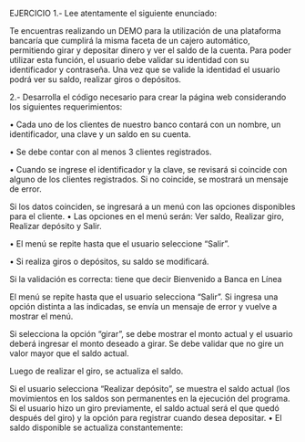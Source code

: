 EJERCICIO
1.- Lee atentamente el siguiente enunciado:

Te encuentras realizando un DEMO para la utilización de una plataforma bancaría que cumplirá la
misma faceta de un cajero automático, permitiendo girar y depositar dinero y ver el saldo de la
cuenta.
Para poder utilizar esta función, el usuario debe validar su identidad con su identificador y
contraseña. Una vez que se valide la identidad el usuario podrá ver su saldo, realizar giros o
depósitos.

2.- Desarrolla el código necesario para crear la página web considerando los siguientes
requerimientos:

• Cada uno de los clientes de nuestro banco contará con un nombre, un identificador, una
clave y un saldo en su cuenta.

• Se debe contar con al menos 3 clientes registrados.

• Cuando se ingrese el identificador y la clave, se revisará si coincide con alguno de los
clientes registrados. Si no coincide, se mostrará un mensaje de error.

Si los datos coinciden, se ingresará a un menú con las opciones disponibles para el cliente.
• Las opciones en el menú serán: Ver saldo, Realizar giro, Realizar depósito y Salir.

• El menú se repite hasta que el usuario seleccione “Salir”.

• Si realiza giros o depósitos, su saldo se modificará.

Si la validación es correcta: tiene que decir Bienvenido a Banca en Línea

El menú se repite hasta que el usuario selecciona “Salir”. Si ingresa una opción distinta a las
indicadas, se envía un mensaje de error y vuelve a mostrar el menú.

Si selecciona la opción “girar”, se debe mostrar el monto actual y el usuario deberá ingresar
el monto deseado a girar. Se debe validar que no gire un valor mayor que el saldo actual.

Luego de realizar el giro, se actualiza el saldo.

Si el usuario selecciona “Realizar depósito”, se muestra el saldo actual (los movimientos en
los saldos son permanentes en la ejecución del programa. Si el usuario hizo un giro
previamente, el saldo actual será el que quedó después del giro) y la opción para registrar
cuando desea depositar.
• El saldo disponible se actualiza constantemente:
